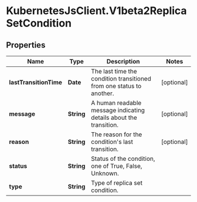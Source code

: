 # KubernetesJsClient.V1beta2ReplicaSetCondition

## Properties
Name | Type | Description | Notes
------------ | ------------- | ------------- | -------------
**lastTransitionTime** | **Date** | The last time the condition transitioned from one status to another. | [optional] 
**message** | **String** | A human readable message indicating details about the transition. | [optional] 
**reason** | **String** | The reason for the condition&#39;s last transition. | [optional] 
**status** | **String** | Status of the condition, one of True, False, Unknown. | 
**type** | **String** | Type of replica set condition. | 


